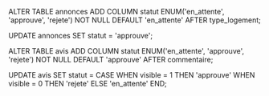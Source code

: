 ALTER TABLE annonces 
ADD COLUMN statut ENUM('en_attente', 'approuve', 'rejete') 
NOT NULL DEFAULT 'en_attente' 
AFTER type_logement;


UPDATE annonces SET statut = 'approuve';


ALTER TABLE avis 
ADD COLUMN statut ENUM('en_attente', 'approuve', 'rejete') 
NOT NULL DEFAULT 'approuve' 
AFTER commentaire;

UPDATE avis 
SET statut = CASE 
    WHEN visible = 1 THEN 'approuve'
    WHEN visible = 0 THEN 'rejete'
    ELSE 'en_attente'
END;


